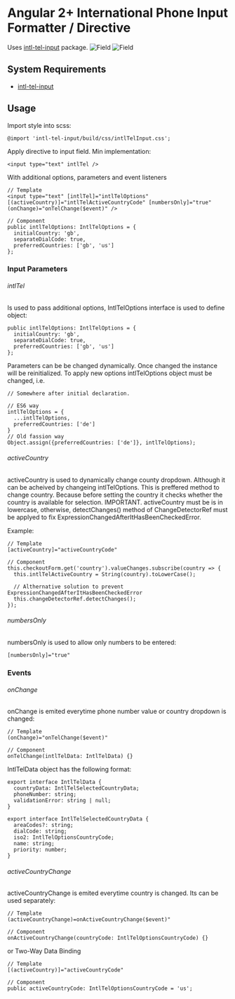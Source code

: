 # Angular 2+ International Phone Input Formatter / Directive


Uses [intl-tel-input](https://www.npmjs.com/package/intl-tel-input) package.
![Field](https://raw.githubusercontent.com/Omi0/ng-intl-tel-directive/blob/master/images/intl-tel-field.png)
![Field](https://raw.githubusercontent.com/Omi0/ng-intl-tel-directive/blob/master/images/intl-tel-dropdown.png)


## System Requirements

* [intl-tel-input](https://www.npmjs.com/package/intl-tel-input)

## Usage

Import style into scss:

```
@import 'intl-tel-input/build/css/intlTelInput.css';
```

Apply directive to input field. Min implementation:

```
<input type="text" intlTel />
```

With additional options, parameters and event listeners

```
// Template
<input type="text" [intlTel]="intlTelOptions" [(activeCountry)]="intlTelActiveCountryCode" [numbersOnly]="true" (onChange)="onTelChange($event)" />

// Component
public intlTelOptions: IntlTelOptions = {
  initialCountry: 'gb',
  separateDialCode: true,
  preferredCountries: ['gb', 'us']
};
```

### Input Parameters

###### intlTel

Is used to pass additional options, IntlTelOptions interface is used to define object:

```
public intlTelOptions: IntlTelOptions = {
  initialCountry: 'gb',
  separateDialCode: true,
  preferredCountries: ['gb', 'us']
};
```
Parameters can be be changed dynamically. Once changed the instance will be reinitialized. To apply new options intlTelOptions object must be changed, i.e.
```
// Somewhere after initial declaration.

// ES6 way
intlTelOptions = {
  ...intlTelOptions,
  preferredCountries: ['de']
}
// Old fassion way
Object.assign({preferredCountries: ['de']}, intlTelOptions);
```

###### activeCountry

activeCountry is used to dynamically change county dropdown. Although it can be acheived by changeing intlTelOptions. This is preffered method to change country. Because before setting the country it checks whether the country is available for selection.
IMPORTANT. activeCountry must be is in lowercase, otherwise, detectChanges() method of ChangeDetectorRef must be applyed to fix ExpressionChangedAfterItHasBeenCheckedError.

Example:

```
// Template
[activeCountry]="activeCountryCode"

// Component
this.checkoutForm.get('country').valueChanges.subscribe(country => {
  this.intlTelActiveCountry = String(country).toLowerCase();

  // Althernative solution to prevent ExpressionChangedAfterItHasBeenCheckedError
  this.changeDetectorRef.detectChanges();
});

```

###### numbersOnly

numbersOnly is used to allow only numbers to be entered:

```
[numbersOnly]="true"
```

### Events

###### onChange

onChange is emited everytime phone number value or country dropdown is changed:

```
// Template
(onChange)="onTelChange($event)"

// Component
onTelChange(intlTelData: IntlTelData) {}
```

IntlTelData object has the following format:
```
export interface IntlTelData {
  countryData: IntlTelSelectedCountryData;
  phoneNumber: string;
  validationError: string | null;
}

export interface IntlTelSelectedCountryData {
  areaCodes?: string;
  dialCode: string;
  iso2: IntlTelOptionsCountryCode;
  name: string;
  priority: number;
}
```

###### activeCountryChange

activeCountryChange is emited everytime country is changed. Its can be used separately:

```
// Template
(activeCountryChange)=onActiveCountryChange($event)"

// Component
onActiveCountryChange(countryCode: IntlTelOptionsCountryCode) {}
```

or Two-Way Data Binding
```
// Template
[(activeCountry)]="activeCountryCode"

// Component
public activeCountryCode: IntlTelOptionsCountryCode = 'us';
```
